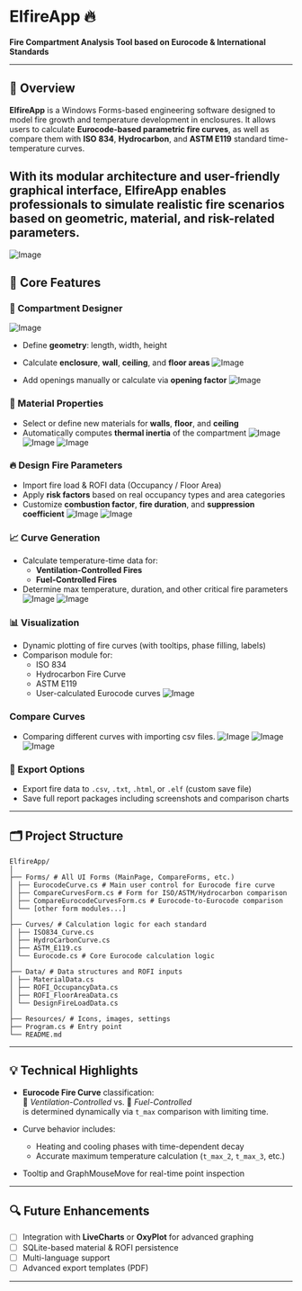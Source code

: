 # ElfireApp 🔥  
**Fire Compartment Analysis Tool based on Eurocode & International Standards**

---

## 📌 Overview

**ElfireApp** is a Windows Forms-based engineering software designed to model fire growth and temperature development in enclosures. It allows users to calculate **Eurocode-based parametric fire curves**, as well as compare them with **ISO 834**, **Hydrocarbon**, and **ASTM E119** standard time-temperature curves.

With its modular architecture and user-friendly graphical interface, ElfireApp enables professionals to simulate realistic fire scenarios based on geometric, material, and risk-related parameters.
---
![Image](https://github.com/user-attachments/assets/8476a93d-53d9-43d5-834b-51695b6bb4fe)

## 🧮 Core Features

### 🔧 Compartment Designer
![Image](https://github.com/user-attachments/assets/9db1f2eb-f1c9-496c-acde-5c2e4b58942f)

- Define **geometry**: length, width, height
- Calculate **enclosure**, **wall**, **ceiling**, and **floor areas**
![Image](https://github.com/user-attachments/assets/aa332273-8654-4389-8b14-3f0627aa8f35)

- Add openings manually or calculate via **opening factor**
![Image](https://github.com/user-attachments/assets/ef4fa090-c1f9-4a8b-b2b3-2bd491c7a8fe)

### 🧱 Material Properties
- Select or define new materials for **walls**, **floor**, and **ceiling**
- Automatically computes **thermal inertia** of the compartment
![Image](https://github.com/user-attachments/assets/f7655a48-fd08-47a9-ba78-6ddb47929b08)
![Image](https://github.com/user-attachments/assets/966bda7f-107a-4eeb-854d-bae6d17279b1)
![Image](https://github.com/user-attachments/assets/4816f92c-61a8-4a32-a286-f80e5fb0152a)

### 🔥 Design Fire Parameters
- Import fire load & ROFI data (Occupancy / Floor Area)
- Apply **risk factors** based on real occupancy types and area categories
- Customize **combustion factor**, **fire duration**, and **suppression coefficient**
![Image](https://github.com/user-attachments/assets/368d8cfb-181e-453d-9b45-dad35ac81e2b)
![Image](https://github.com/user-attachments/assets/7a9c365e-a310-40e1-a10f-f354b0f94085)

### 📈 Curve Generation
- Calculate temperature-time data for:
  - **Ventilation-Controlled Fires**
  - **Fuel-Controlled Fires**
- Determine max temperature, duration, and other critical fire parameters
![Image](https://github.com/user-attachments/assets/f97302ad-f160-4401-8d2f-d3eb2ff92f73)
![Image](https://github.com/user-attachments/assets/8476a93d-53d9-43d5-834b-51695b6bb4fe)

### 📊 Visualization
- Dynamic plotting of fire curves (with tooltips, phase filling, labels)
- Comparison module for:
  - ISO 834  
  - Hydrocarbon Fire Curve  
  - ASTM E119  
  - User-calculated Eurocode curves
![Image](https://github.com/user-attachments/assets/ad2f251b-0ba7-47a9-a0ea-e3b673316db3)


### Compare Curves
- Comparing different curves with importing csv files.
![Image](https://github.com/user-attachments/assets/ad334ed8-0b82-4614-bc54-fa66251a211b)
![Image](https://github.com/user-attachments/assets/cbfc9a20-29c0-4b14-b8ec-89fa6519447c)
![Image](https://github.com/user-attachments/assets/548726b1-a681-4c88-8aad-65aaabf3d88c)


### 💾 Export Options
- Export fire data to `.csv`, `.txt`, `.html`, or `.elf` (custom save file)
- Save full report packages including screenshots and comparison charts

---

## 🗂️ Project Structure
```
ElfireApp/
│
├── Forms/ # All UI Forms (MainPage, CompareForms, etc.)
│ ├── EurocodeCurve.cs # Main user control for Eurocode fire curve
│ ├── CompareCurvesForm.cs # Form for ISO/ASTM/Hydrocarbon comparison
│ ├── CompareEurocodeCurvesForm.cs # Eurocode-to-Eurocode comparison
│ └── [other form modules...]
│
├── Curves/ # Calculation logic for each standard
│ ├── ISO834_Curve.cs
│ ├── HydroCarbonCurve.cs
│ ├── ASTM_E119.cs
│ └── Eurocode.cs # Core Eurocode calculation logic
│
├── Data/ # Data structures and ROFI inputs
│ ├── MaterialData.cs
│ ├── ROFI_OccupancyData.cs
│ ├── ROFI_FloorAreaData.cs
│ └── DesignFireLoadData.cs
│
├── Resources/ # Icons, images, settings
├── Program.cs # Entry point
└── README.md
```

---

## 💡 Technical Highlights

- **Eurocode Fire Curve** classification:  
  🔹 _Ventilation-Controlled_ vs. 🔸 _Fuel-Controlled_  
  is determined dynamically via `t_max` comparison with limiting time.

- Curve behavior includes:
  - Heating and cooling phases with time-dependent decay
  - Accurate maximum temperature calculation (`t_max_2`, `t_max_3`, etc.)

- Tooltip and GraphMouseMove for real-time point inspection

---

## 🔍 Future Enhancements

- [ ] Integration with **LiveCharts** or **OxyPlot** for advanced graphing  
- [ ] SQLite-based material & ROFI persistence  
- [ ] Multi-language support  
- [ ] Advanced export templates (PDF)

---


